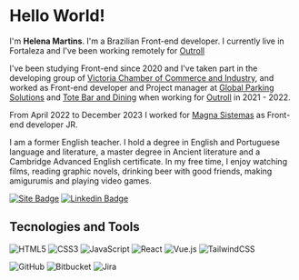 # Hello World!

I'm  **Helena Martins**. I'm a Brazilian Front-end developer. I currently live in Fortaleza and I've been working remotely for [Outroll](https://outroll.com)
 
I've been studying Front-end since 2020 and I've taken part in the developing group of [Victoria Chamber of Commerce and Industry](https://www.victorianchamber.com.au), and worked as Front-end developer and Project manager at [Global Parking Solutions](https://www.globalparkingsolutions.com) and [Tote Bar and Dining](https://www.totebaranddining.com.au) when working for [Outroll](https://www.outroll.com) in 2021 - 2022.

From April 2022 to December 2023 I worked for [Magna Sistemas](https://www.magnasistemas.com.br/wps/portal/internet) as Front-end developer JR.

I am a former English teacher. I hold a degree in English and Portuguese language and literature, a master degree in Ancient literature and a Cambridge Advanced English certificate.
In my free time, I enjoy watching films, reading graphic novels, drinking beer with good friends, making amigurumis and playing video games.

[![Site Badge](https://img.shields.io/badge/Site-mhelena.com.br-ff69b4)](https://mhelena.com.br)
[![Linkedin Badge](https://img.shields.io/badge/-LinkedIn-blue?logo=Linkedin&logoColor=white&link=https://www.linkedin.com/in/mhelena-martins/)](https://www.linkedin.com/in/mhelena-martins/)

## Tecnologies and Tools

![HTML5](https://img.shields.io/badge/html5-%23E34F26.svg?style=for-the-badge&logo=html5&logoColor=white)
![CSS3](https://img.shields.io/badge/css3-%231572B6.svg?style=for-the-badge&logo=css3&logoColor=white)
![JavaScript](https://img.shields.io/badge/javascript-%23323330.svg?style=for-the-badge&logo=javascript&logoColor=%23F7DF1E)
![React](https://img.shields.io/badge/react-%2320232a.svg?style=for-the-badge&logo=react&logoColor=%2361DAFB)
![Vue.js](https://img.shields.io/badge/vuejs-%2335495e.svg?style=for-the-badge&logo=vuedotjs&logoColor=%234FC08D)
![TailwindCSS](https://img.shields.io/badge/tailwindcss-%2338B2AC.svg?style=for-the-badge&logo=tailwind-css&logoColor=white)

![GitHub](https://img.shields.io/badge/github-%23121011.svg?style=for-the-badge&logo=github&logoColor=white)
![Bitbucket](https://img.shields.io/badge/bitbucket-%230047B3.svg?style=for-the-badge&logo=bitbucket&logoColor=white)
![Jira](https://img.shields.io/badge/jira-%230A0FFF.svg?style=for-the-badge&logo=jira&logoColor=white)
